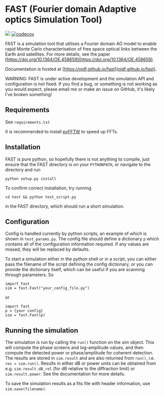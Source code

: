 # FAST (Fourier domain Adaptive optics Simulation Tool)

![](https://github.com/ojdf/fast/actions/workflows/unit_test.yml/badge.svg)
[![codecov](https://codecov.io/gh/ojdf/fast/branch/main/graph/badge.svg?token=Z1U8JBPE48)](https://codecov.io/gh/ojdf/fast)

FAST is a simulation tool that utilises a Fourier domain AO model to enable rapid Monte Carlo characterisation of free space optical links between the Earth and satellites. For more details, see the paper [https://doi.org/10.1364/OE.458659](https://doi.org/10.1364/OE.458659).

Documentation is hosted at [https://ojdf.github.io/fast](ojdf.github.io/fast).

WARNING: FAST is under active development and the simulation API and configuration is not fixed. If you find a bug, or something is not working as you would expect, please email me or make an issue on GitHub, it's likely I've broken something! 

## Requirements
See `requirements.txt`

It is recommended to install [pyFFTW](https://pypi.org/project/pyFFTW/) to speed up FFTs. 

## Installation
FAST is pure python, so hopefully there is not anything to compile, just ensure that the FAST directory is on your `PYTHONPATH`, or navigate to the directory and run 

`python setup.py install`

To confirm correct installation, try running 

`cd test && python test_script.py`

in the FAST directory, which should run a short simulation. 

## Configuration
Config is handled currently by python scripts, an example of which is shown in `test_params.py`. The config file should define a dictionary `p` which contains all of the configuration information required. If any values are missed, they will be replaced by defaults. 

To start a simulation either in the python shell or in a script, you can either pass the filename of the script defining the config dictionary, or you can provide the dictionary itself, which can be useful if you are scanning through parameters. So
```
import fast
sim = fast.Fast("your_config_file.py")
```
or 
```
import fast
p = {your config}
sim = fast.Fast(p)
```
## Running the simulation 
The simulation is run by calling the `run()` function on the sim object. This will compute the phase screens and log-amplitude values, and then compute the detected power or phase/amplitude for coherent detection. The results are stored in `sim.result` and are also returned from `run()`, i.e. `res = sim.run()`. Results in either dB or power units can be obtained from e.g. `sim.result.dB_rel` (for dB relative to the diffraction limit) or `sim.result.power`. See the documentation for more details.

To save the simulation results as a fits file with header information, use `sim.save(filename)`.